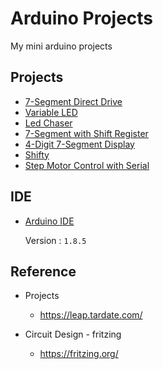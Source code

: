 # Arduino Projects

My mini arduino projects

## Projects
* [7-Segment Direct Drive](Projects/001/001.md)
* [Variable LED](Projects/002/002.md)
* [Led Chaser](Projects/003/003.md)
* [7-Segment with Shift Register](Projects/004/004.md)
* [4-Digit 7-Segment Display](Projects/005/005.md)
* [Shifty](Projects/006/006.md)
* [Step Motor Control with Serial](Projects/007/007.md)

## IDE
* [Arduino IDE](https://www.arduino.cc/en/software)

  Version : `1.8.5`

## Reference
* Projects
  * https://leap.tardate.com/
  
* Circuit Design - fritzing
  * https://fritzing.org/
